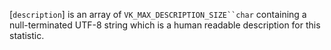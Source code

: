[`description`] is an array of `VK_MAX_DESCRIPTION_SIZE``char`
containing a null-terminated UTF-8 string which is a human readable
description for this statistic.